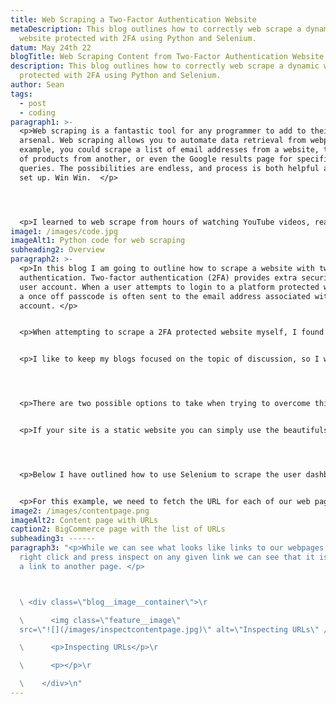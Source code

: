 ```yaml
---
title: Web Scraping a Two-Factor Authentication Website
metaDescription: This blog outlines how to correctly web scrape a dynamic
  website protected with 2FA using Python and Selenium.
datum: May 24th 22
blogTitle: Web Scraping Content from Two-Factor Authentication Website
description: This blog outlines how to correctly web scrape a dynamic website
  protected with 2FA using Python and Selenium.
author: Sean
tags:
  - post
  - coding
paragraph1: >-
  <p>Web scraping is a fantastic tool for any programmer to add to their
  arsenal. Web scraping allows you to automate data retrieval from webpages. For
  example, you could scrape a list of email addresses from a website, the price
  of products from another, or even the Google results page for specific search
  queries. The possibilities are endless, and process is both helpful and fun to
  set up. Win Win.  </p>




  <p>I learned to web scrape from hours of watching YouTube videos, reading blogs and tinkering with different lines of code, so I know first-hand that it is easy to be overwhelmed when you first look into web scraping. The first obstacle you will encounter is the numerous considerations to take into account. These range from which programming language to use, what kind of website you are scraping, to what libraries are available. I personally use Python for my web scraping antics and as such is what I outline in the demo below.</p>
image1: /images/code.jpg
imageAlt1: Python code for web scraping
subheading2: Overview
paragraph2: >-
  <p>In this blog I am going to outline how to scrape a website with two-factor
  authentication. Two-factor authentication (2FA) provides extra security to a
  user account. When a user attempts to login to a platform protected with 2FA,
  a once off passcode is often sent to the email address associated with the
  account. </p>


  <p>When attempting to scrape a 2FA protected website myself, I found various tutorials outlining how to login to a regular website, but very sparse information on how to circumnavigate 2FA. I should make it clear that this tutorial is for someone who is the true owner of an account protected with 2FA and not a guide on how to hack someone else’s account. </p>


  <p>I like to keep my blogs focused on the topic of discussion, so I won’t be going through the technicalities of how to install the required dependencies (Selenium and the WebDriver) in this blog, or any basic concepts of Python programming. In the future I am going to write some content surrounding this but for now I will leave it up to you to do some quick research (I recommend YouTube). </p>




  <p>There are two possible options to take when trying to overcome this problem, but which option you chose depends largely on what kind of website you are trying to scrape. If you are unsure of what kind of website you are scraping, check out my guide Static vs Dynamic Sites: What’s the Difference? </p>


  <p>If your site is a static website you can simply use the beautifulsoup library in conjunction with a neat little trick to store your cookies (link). This allows you to bypass login and TFA and scrape the data as required. If you are scraping a dynamic website however, thing can be a little more complicated. </p>




  <p>Below I have outlined how to use Selenium to scrape the user dashboard of a BigCommerce website. BigCommerce is a popular ecommerce provider. The user dashboard for a BigCommerce website is dynamically generated and protected by 2FA at login. While this example may be different to the problem you are trying to solve, the solution should still function. </p>


  <p>For this example, we need to fetch the URL for each of our web pages (this was my original problem as BigCommerce does not allow the export of your webpage URLs). Below is the list of our webpages once we have logged into our dashboard.</p>
image2: /images/contentpage.png
imageAlt2: Content page with URLs
caption2: BigCommerce page with the list of URLs
subheading3: ------
paragraph3: "<p>While we can see what looks like links to our webpages, if we
  right click and press inspect on any given link we can see that it is actually
  a link to another page. </p>



  \ <div class=\"blog__image__container\">\r

  \      <img class=\"feature__image\"
  src=\"![](/images/inspectcontentpage.jpg)\" alt=\"Inspecting URLs\" />\r

  \      <p>Inspecting URLs</p>\r

  \      <p></p>\r

  \    </div>\n"
---
```

